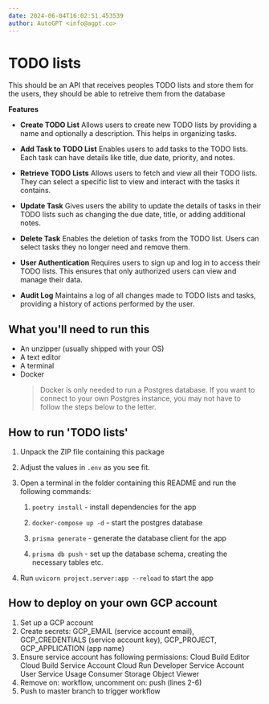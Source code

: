 ```yaml
---
date: 2024-06-04T16:02:51.453539
author: AutoGPT <info@agpt.co>
---
```


# TODO lists

This should be an API that receives peoples TODO lists and store them for the users, they should be able to retreive them from the database

**Features**

- **Create TODO List** Allows users to create new TODO lists by providing a name and optionally a description. This helps in organizing tasks.

- **Add Task to TODO List** Enables users to add tasks to the TODO lists. Each task can have details like title, due date, priority, and notes.

- **Retrieve TODO Lists** Allows users to fetch and view all their TODO lists. They can select a specific list to view and interact with the tasks it contains.

- **Update Task** Gives users the ability to update the details of tasks in their TODO lists such as changing the due date, title, or adding additional notes.

- **Delete Task** Enables the deletion of tasks from the TODO list. Users can select tasks they no longer need and remove them.

- **User Authentication** Requires users to sign up and log in to access their TODO lists. This ensures that only authorized users can view and manage their data.

- **Audit Log** Maintains a log of all changes made to TODO lists and tasks, providing a history of actions performed by the user.


## What you'll need to run this
* An unzipper (usually shipped with your OS)
* A text editor
* A terminal
* Docker
  > Docker is only needed to run a Postgres database. If you want to connect to your own
  > Postgres instance, you may not have to follow the steps below to the letter.


## How to run 'TODO lists'

1. Unpack the ZIP file containing this package

2. Adjust the values in `.env` as you see fit.

3. Open a terminal in the folder containing this README and run the following commands:

    1. `poetry install` - install dependencies for the app

    2. `docker-compose up -d` - start the postgres database

    3. `prisma generate` - generate the database client for the app

    4. `prisma db push` - set up the database schema, creating the necessary tables etc.

4. Run `uvicorn project.server:app --reload` to start the app

## How to deploy on your own GCP account
1. Set up a GCP account
2. Create secrets: GCP_EMAIL (service account email), GCP_CREDENTIALS (service account key), GCP_PROJECT, GCP_APPLICATION (app name)
3. Ensure service account has following permissions: 
    Cloud Build Editor
    Cloud Build Service Account
    Cloud Run Developer
    Service Account User
    Service Usage Consumer
    Storage Object Viewer
4. Remove on: workflow, uncomment on: push (lines 2-6)
5. Push to master branch to trigger workflow
